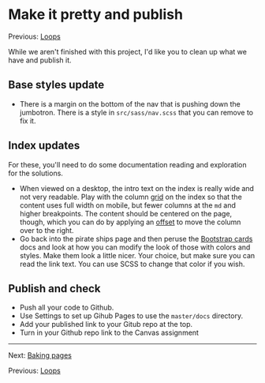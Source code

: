 # Make it pretty and publish

Previous: [Loops](static-03-loops.md)

While we aren't finished with this project, I'd like you to clean up what we have and publish it.

## Base styles update

- There is a margin on the bottom of the nav that is pushing down the jumbotron. There is a style in `src/sass/nav.scss` that you can remove to fix it.

## Index updates

For these, you'll need to do some documentation reading and exploration for the solutions.

- When viewed on a desktop, the intro text on the index is really wide and not very readable. Play with the column [grid](https://getbootstrap.com/docs/4.5/layout/grid/) on the index so that the content uses full width on mobile, but fewer columns at the `md` and higher breakpoints. The content should be centered on the page, though, which you can do by applying an [offset](https://getbootstrap.com/docs/4.5/layout/grid/#offsetting-columns) to move the column over to the right.
- Go back into the pirate ships page and then peruse the [Bootstrap cards](https://getbootstrap.com/docs/4.5/components/card/#background-and-color) docs and look at how you can modify the look of those with colors and styles. Make them look a little nicer. Your choice, but make sure you can read the link text. You can use SCSS to change that color if you wish.

## Publish and check

- Push all your code to Github.
- Use Settings to set up Gihub Pages to use the `master/docs` directory.
- Add your published link to your Gitub repo at the top.
- Turn in your Github repo link to the Canvas assignment

---

Next: [Baking pages](static-05-bake-explain.md)

Previous: [Loops](static-03-loops.md)

